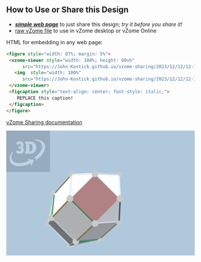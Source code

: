 
## How to Use or Share this Design

 - [***simple web page***](<https://John-Kostick.github.io/vzome-sharing/2023/12/12/12-13-05-J35-Elongated-Orthobicupola-Polygon12/>) to just share this design; *try it before you share it!*
 - [raw vZome file](<https://raw.githubusercontent.com/John-Kostick/vzome-sharing/main/2023/12/12/12-13-05-J35-Elongated-Orthobicupola-Polygon12/J35-Elongated-Orthobicupola-Polygon12.vZome>) to use in vZome desktop or vZome Online
 
 HTML for embedding in any web page:
 ```html
<figure style="width: 87%; margin: 5%">
  <vzome-viewer style="width: 100%; height: 60vh"
       src="https://John-Kostick.github.io/vzome-sharing/2023/12/12/12-13-05-J35-Elongated-Orthobicupola-Polygon12/J35-Elongated-Orthobicupola-Polygon12.vZome" >
    <img  style="width: 100%"
       src="https://John-Kostick.github.io/vzome-sharing/2023/12/12/12-13-05-J35-Elongated-Orthobicupola-Polygon12/J35-Elongated-Orthobicupola-Polygon12.png" >
  </vzome-viewer>
  <figcaption style="text-align: center; font-style: italic;">
     REPLACE this caption!
  </figcaption>
</figure>
 ```

[vZome Sharing documentation](https://vzome.github.io/vzome/sharing.html#how-it-works)

![Image](<J35-Elongated-Orthobicupola-Polygon12.png>)

